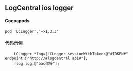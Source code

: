 ## LogCentral ios logger

#### Cocoapods
```
pod 'LCLogger','~>1.3.3'
```

#### 代码示例
```
    LCLogger *log=[LCLogger sessionWithToken:@"#TOKEN#" endpoint:@"http://#logcentral api#"];
    [log log:@"bac你好"];

```
